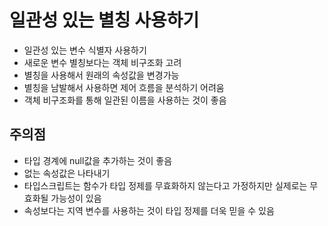# 일관성 있는 별칭 사용하기

- 일관성 있는 변수 식별자 사용하기
- 새로운 변수 별칭보다는 객체 비구조화 고려
- 별칭을 사용해서 원래의 속성값을 변경가능
- 별칭을 남발해서 사용하면 제어 흐름을 분석하기 어려움
- 객체 비구조화를 통해 일관된 이름을 사용하는 것이 좋음

## 주의점

- 타입 경계에 null값을 추가하는 것이 좋음
- 없는 속성값은 나타내기
- 타입스크립트는 함수가 타입 정제를 무효화하지 않는다고 가정하지만 실제로는 무효화될 가능성이 있음
- 속성보다는 지역 변수를 사용하는 것이 타입 정제를 더욱 믿을 수 있음
